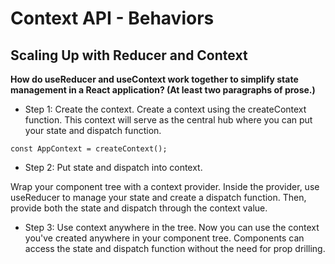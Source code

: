 # Context API - Behaviors

## Scaling Up with Reducer and Context

**How do useReducer and useContext work together to simplify state management in a React application? (At least two paragraphs of prose.)**

- Step 1: Create the context. 
Create a context using the createContext function. This context will serve as the central hub where you can put your state and dispatch function.

```
const AppContext = createContext();
```

- Step 2: Put state and dispatch into context.

Wrap your component tree with a context provider. Inside the provider, use useReducer to manage your state and create a dispatch function. Then, provide both the state and dispatch through the context value.

- Step 3: Use context anywhere in the tree.
Now you can use the context you've created anywhere in your component tree. Components can access the state and dispatch function without the need for prop drilling.
